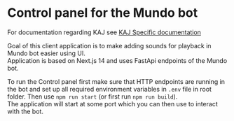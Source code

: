# Control panel for the Mundo bot
For documentation regarding KAJ see [KAJ Specific documentation](kaj_docs.md)

Goal of this client application is to make adding sounds for playback in Mundo bot easier using UI.  
Application is based on Next.js 14 and uses FastApi endpoints of the Mundo bot. 

To run the Control panel first make sure that HTTP endpoints are running in the bot and set up all required environment variables in `.env` file in root folder. 
Then use ```npm run start``` (or first run ```npm run build```).  
The application will start at some port which you can then use to interact with the bot.

